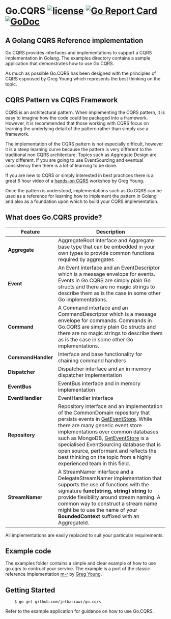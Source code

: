 # Go.CQRS [![license](https://img.shields.io/badge/license-MIT-blue.svg?maxAge=2592000)](https://github.com/jetbasrawi/go.cqrs/blob/master/LICENSE.md) [![Go Report Card](https://goreportcard.com/badge/github.com/jetbasrawi/go.cqrs)](https://goreportcard.com/report/github.com/jetbasrawi/go.cqrs) [![GoDoc](https://godoc.org/github.com/jetbasrawi/go.cqrs?status.svg)](https://godoc.org/github.com/jetbasrawi/go.cqrs)


## A Golang CQRS Reference implementation

Go.CQRS provides interfaces and implementations to support a CQRS implementation in Golang. The examples 
directory contains a sample application that demonstrates how to use Go.CQRS.

As much as possible Go.CQRS has been designed with the principles of CQRS espoused by Greg Young which 
represents the best thinking on the topic.

## CQRS Pattern vs CQRS Framework

CQRS is an architectural pattern. When implementing the CQRS pattern, it is easy to imagine how the code 
could be packaged into a framework. However, it is recommended that those working with CQRS focus on learning
the underlying detail of the pattern rather than simply use a framework.

The implementation of the CQRS pattern is not especially difficult, however it is a steep learning curve because 
the pattern is very different to the traditional non CQRS architecture. Topics such as Aggregate Design are very 
different. If you are going to use EventSourcing and eventual consistency then there is a lot of learning to be 
done.

If you are new to CQRS or simply interested in best practices there is a great 6 hour video of a 
[hands-on CQRS](https://www.youtube.com/watch?v=whCk1Q87_ZI) workshop by Greg Young.

Once the pattern is understood, implementations such as Go.CQRS can be used as a reference for learning how to 
implement the pattern in Golang and also as a foundation upon which to build your CQRS implementation.

## What does Go.CQRS provide?

|Feature|Description|
|-------|-----------|
| **Aggregate** | AggregateRoot interface and Aggregate base type that can be embedded in your own types to provide common functions required by aggregates |
| **Event** | An Event interface and an EventDescriptor which is a message envelope for events. Events in Go.CQRS are simply plain Go structs and there are no magic strings to describe them as is the case in some other Go implementations. |
| **Command** | A Command interface and an CommandDescriptor which is a message envelope for commands. Commands in Go.CQRS are simply plain Go structs and there are no magic strings to describe them as is the case in some other Go implementations. | 
| **CommandHandler**| Interface and base functionality for chaining command handlers |
| **Dispatcher** | Dispatcher interface and an in memory dispatcher implementation |
| **EventBus** | EventBus interface and in memory implementation |
| **EventHandler** | EventHandler interface |
| **Repository** | Repository interface and an implementation of the CommonDomain repository that persists events in [GetEventStore](https://geteventstore.com/). While there are many generic event store implementations over common databases such as MongoDB,   [GetEventStore](https://geteventstore.com/) is a specialised EventSourcing database that is open source, performant and reflects the best thinking on the topic from a highly experienced team in this field. |
| **StreamNamer** | A StreamNamer interface and a DelegateStreamNamer implementation that supports the use of functions with the signiature **func(string, string) string** to provide flexibility around stream naming. A common way to construct a stream name might be to use the name of your **BoundedContext** suffixed with an AggregateId. | 

All implementations are easily replaced to suit your particular requirements.

## Example code
The examples folder contains a simple and clear example of how to use go.cqrs to contruct your service. The example is a port of the classic reference implementation [m-r](https://github.com/gregoryyoung/m-r) by [Greg Young](https://github.com/gregoryyoung).

## Getting Started

```
    $ go get github.com/jetbasrawi/go.cqrs

```

Refer to the example application for guidance on how to use Go.CQRS.
